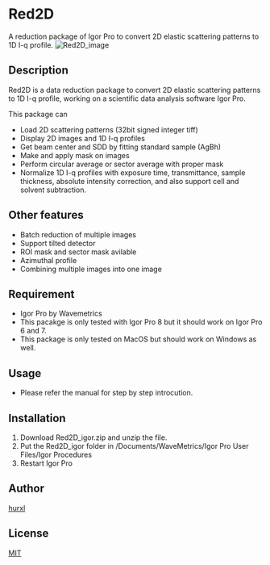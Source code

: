 # Red2D
A reduction package of Igor Pro to convert 2D elastic scattering patterns to 1D I-q profile.
![Red2D_image](https://user-images.githubusercontent.com/52224108/60145474-1d91e280-9801-11e9-891f-739cd63bf8f3.png)


## Description

Red2D is a data reduction package to convert 2D elastic scattering patterns to 1D I-q profile, working on a scientific data analysis software Igor Pro.

This package can
- Load 2D scattering patterns (32bit signed integer tiff)
- Display 2D images and 1D I-q profiles
- Get beam center and SDD by fitting standard sample (AgBh)
- Make and apply mask on images
- Perform circular average or sector average with proper mask
- Normalize 1D I-q profiles with exposure time, transmittance, sample thickness, absolute intensity correction, and also support cell and solvent subtraction.


## Other features

- Batch reduction of multiple images
- Support tilted detector
- ROI mask and sector mask avilable
- Azimuthal profile
- Combining multiple images into one image


## Requirement

- Igor Pro by Wavemetrics
- This pacakge is only tested with Igor Pro 8 but it should work on Igor Pro 6 and 7.
- This package is only tested on MacOS but should work on Windows as well.


## Usage

- Please refer the manual for step by step introcution.


## Installation

1. Download Red2D_igor.zip and unzip the file.
2. Put the Red2D_igor folder in /Documents/WaveMetrics/Igor Pro User Files/Igor Procedures
3. Restart Igor Pro


## Author

[hurxl](https://www.shibayamalab.issp.u-tokyo.ac.jp/li-xiang)


## License

[MIT](http://b4b4r07.mit-license.org)
